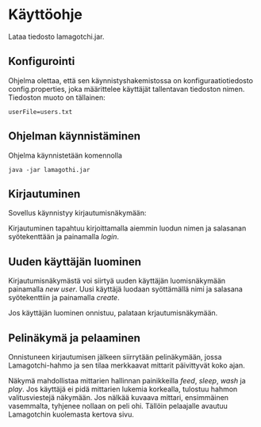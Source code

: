 # Käyttöohje

Lataa tiedosto lamagotchi.jar.

## Konfigurointi

Ohjelma olettaa, että sen käynnistyshakemistossa on konfiguraatiotiedosto config.properties, joka määrittelee käyttäjät tallentavan tiedoston nimen. Tiedoston muoto on tällainen:

```
userFile=users.txt
```

## Ohjelman käynnistäminen

Ohjelma käynnistetään komennolla 

```
java -jar lamagothi.jar

```
## Kirjautuminen

Sovellus käynnistyy kirjautumisnäkymään:


Kirjautuminen tapahtuu kirjoittamalla aiemmin luodun nimen ja salasanan syötekenttään ja painamalla _login_.

## Uuden käyttäjän luominen

Kirjautumisnäkymästä voi siirtyä uuden käyttäjän luomisnäkymään painamalla _new user_.
Uusi käyttäjä luodaan syöttämällä nimi ja salasana syötekenttiin ja painamalla _create_.

Jos käyttäjän luominen onnistuu, palataan krjautumisnäkymään.

## Pelinäkymä ja pelaaminen

Onnistuneen kirjautumisen jälkeen siirrytään pelinäkymään, jossa Lamagotchi-hahmo ja sen tilaa merkkaavat mittarit päivittyvät koko ajan. 


Näkymä mahdollistaa mittarien hallinnan painikkeilla _feed_, _sleep_, _wash_ ja _play_. Jos käyttäjä ei pidä mittarien lukemia korkealla, tulostuu hahmon valitusviestejä näkymään.
Jos nälkää kuvaava mittari, ensimmäinen vasemmalta, tyhjenee nollaan on peli ohi. Tällöin pelaajalle avautuu Lamagotchin kuolemasta kertova sivu.
